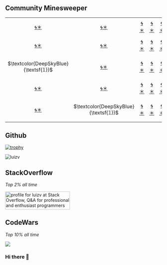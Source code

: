 ## Community Minesweeper
<div align="center">
  
<!-- BEGIN MINESWEEP BOARD -->
<table border="0"><tbody><tr><td align="center" width=60 height=60><a href="https://minesweep-nine.vercel.app/reveal/0/0">🌀</a><a href="https://minesweep-nine.vercel.app/flag/0/0?state=set">＊</a></td><td align="center" width=60 height=60><a href="https://minesweep-nine.vercel.app/reveal/0/1">🌀</a><a href="https://minesweep-nine.vercel.app/flag/0/1?state=set">＊</a></td><td align="center" width=60 height=60><a href="https://minesweep-nine.vercel.app/reveal/0/2">🌀</a><a href="https://minesweep-nine.vercel.app/flag/0/2?state=set">＊</a></td><td align="center" width=60 height=60><a href="https://minesweep-nine.vercel.app/reveal/0/3">🌀</a><a href="https://minesweep-nine.vercel.app/flag/0/3?state=set">＊</a></td><td align="center" width=60 height=60><a href="https://minesweep-nine.vercel.app/reveal/0/4">🌀</a><a href="https://minesweep-nine.vercel.app/flag/0/4?state=set">＊</a></td></tr><tr><td align="center" width=60 height=60><a href="https://minesweep-nine.vercel.app/reveal/1/0">🌀</a><a href="https://minesweep-nine.vercel.app/flag/1/0?state=set">＊</a></td><td align="center" width=60 height=60><a href="https://minesweep-nine.vercel.app/reveal/1/1">🌀</a><a href="https://minesweep-nine.vercel.app/flag/1/1?state=set">＊</a></td><td align="center" width=60 height=60><a href="https://minesweep-nine.vercel.app/reveal/1/2">🌀</a><a href="https://minesweep-nine.vercel.app/flag/1/2?state=set">＊</a></td><td align="center" width=60 height=60><a href="https://minesweep-nine.vercel.app/reveal/1/3">🌀</a><a href="https://minesweep-nine.vercel.app/flag/1/3?state=set">＊</a></td><td align="center" width=60 height=60><a href="https://minesweep-nine.vercel.app/reveal/1/4">🌀</a><a href="https://minesweep-nine.vercel.app/flag/1/4?state=set">＊</a></td></tr><tr><td align="center" width=60 height=60>

$\textcolor{DeepSkyBlue}{\textsf{𝟙}}$

</td><td align="center" width=60 height=60><a href="https://minesweep-nine.vercel.app/reveal/2/1">🌀</a><a href="https://minesweep-nine.vercel.app/flag/2/1?state=set">＊</a></td><td align="center" width=60 height=60><a href="https://minesweep-nine.vercel.app/reveal/2/2">🌀</a><a href="https://minesweep-nine.vercel.app/flag/2/2?state=set">＊</a></td><td align="center" width=60 height=60><a href="https://minesweep-nine.vercel.app/reveal/2/3">🌀</a><a href="https://minesweep-nine.vercel.app/flag/2/3?state=set">＊</a></td><td align="center" width=60 height=60><a href="https://minesweep-nine.vercel.app/reveal/2/4">🌀</a><a href="https://minesweep-nine.vercel.app/flag/2/4?state=set">＊</a></td></tr><tr><td align="center" width=60 height=60><a href="https://minesweep-nine.vercel.app/reveal/3/0">🌀</a><a href="https://minesweep-nine.vercel.app/flag/3/0?state=set">＊</a></td><td align="center" width=60 height=60><a href="https://minesweep-nine.vercel.app/reveal/3/1">🌀</a><a href="https://minesweep-nine.vercel.app/flag/3/1?state=set">＊</a></td><td align="center" width=60 height=60><a href="https://minesweep-nine.vercel.app/reveal/3/2">🌀</a><a href="https://minesweep-nine.vercel.app/flag/3/2?state=set">＊</a></td><td align="center" width=60 height=60><a href="https://minesweep-nine.vercel.app/reveal/3/3">🌀</a><a href="https://minesweep-nine.vercel.app/flag/3/3?state=set">＊</a></td><td align="center" width=60 height=60><a href="https://minesweep-nine.vercel.app/reveal/3/4">🌀</a><a href="https://minesweep-nine.vercel.app/flag/3/4?state=set">＊</a></td></tr><tr><td align="center" width=60 height=60><a href="https://minesweep-nine.vercel.app/reveal/4/0">🌀</a><a href="https://minesweep-nine.vercel.app/flag/4/0?state=set">＊</a></td><td align="center" width=60 height=60>

$\textcolor{DeepSkyBlue}{\textsf{𝟙}}$

</td><td align="center" width=60 height=60><a href="https://minesweep-nine.vercel.app/reveal/4/2">🌀</a><a href="https://minesweep-nine.vercel.app/flag/4/2?state=set">＊</a></td><td align="center" width=60 height=60><a href="https://minesweep-nine.vercel.app/reveal/4/3">🌀</a><a href="https://minesweep-nine.vercel.app/flag/4/3?state=set">＊</a></td><td align="center" width=60 height=60><a href="https://minesweep-nine.vercel.app/reveal/4/4">🌀</a><a href="https://minesweep-nine.vercel.app/flag/4/4?state=set">＊</a></td></tr></tbody></table>
<!-- END MINESWEEP BOARD -->

</div>

## Github
<!-- Only commenting out because it's cool, despite it didn't reflect my top languages and true stats becuz only consider public repos. 
[![Luiz's github stats](https://github-readme-stats.vercel.app/api?username=luizv&show_icons=true)](https://github.com/luizv)   [![Top Langs](https://github-readme-stats.vercel.app/api/top-langs/?username=luizv&layout=compact)](https://github.com/luizv)
 -->
[![trophy](https://github-profile-trophy.vercel.app/?username=luizv&rank=SECRET,SSS,SS,S,AAA,AA,A,B)](https://github.com/ryo-ma/github-profile-trophy)



<p><img align="center" src="https://github-readme-streak-stats.herokuapp.com/?user=luizv&" alt="luizv" /></p>

<!-- <p>&nbsp;<img align="center" src="https://github-readme-stats.vercel.app/api?username=luizv&show_icons=true&locale=en" alt="luizv" /></p> -->
<!-- ![Metrics](https://metrics.lecoq.io/luizv?template=classic&base.header=0&gists=1&lines=1&config.timezone=America%2FToronto) -->
<!-- https://myreadme.vercel.app/api/embed/luizv?panels=userstatistics,toprepositories,toplanguages,commitgraph -->

## StackOverflow
<i>Top 2% all time</i>

<a href="https://stackoverflow.com/users/6704959/luizv"><img src="https://stackoverflow.com/users/flair/6704959.png" width="208" height="58" alt="profile for luizv at Stack Overflow, Q&amp;A for professional and enthusiast programmers" title="profile for luizv at Stack Overflow, Q&amp;A for professional and enthusiast programmers"></a>

<!-- [![Luizv StackOverflow](https://stackoverflow-badge.herokuapp.com/api/StackOverflowBadge/6704959)](https://stackoverflow.com/users/6704959/luizv) -->

## CodeWars
<i>Top 10% all time</i>

<a href="https://www.codewars.com/users/luizv/stats"><img src="https://www.codewars.com/users/luizv/badges/large"></a>


### Hi there 👋

<!--
**luizv/luizv** is a ✨ _special_ ✨ repository because its `README.md` (this file) appears on your GitHub profile.

Here are some ideas to get you started:

- 🔭 I’m currently working on 
- 🌱 I’m currently learning ...
- 👯 I’m looking to collaborate on ...
- 🤔 I’m looking for help with ...
- 💬 Ask me about ...
- 📫 How to reach me: ...
- 😄 Pronouns: ...
- ⚡ Fun fact: ...
-->
